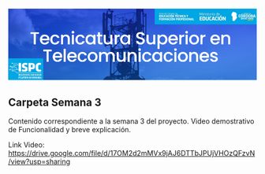 ![alt text](https://github.com/EMTSTISPC/Grupo1/blob/main/logo.PNG)

## **Carpeta Semana 3**
Contenido correspondiente a la semana 3 del proyecto.
Video demostrativo de Funcionalidad y breve explicación.

Link Video: https://drive.google.com/file/d/17OM2d2mMVx9jAJ6DTTbJPUjVHOzQFzvN/view?usp=sharing
